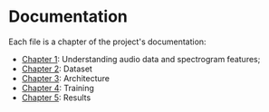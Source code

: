 # Documentation

Each file is a chapter of the project's documentation:

- [Chapter 1](./ch1.md): Understanding audio data and spectrogram features;
- [Chapter 2](./ch2.md): Dataset
- [Chapter 3](./ch3.md): Architecture
- [Chapter 4](./ch4.md): Training
- [Chapter 5](./ch5.md): Results